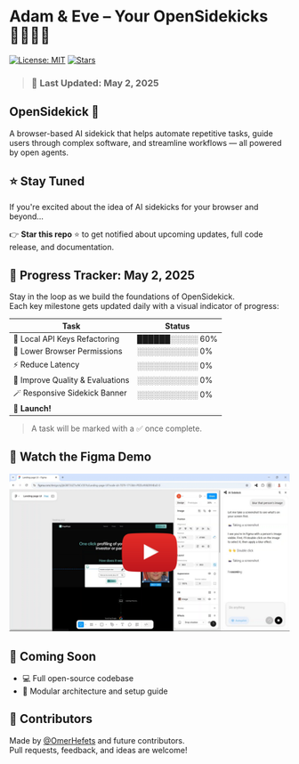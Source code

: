 # Adam & Eve – Your OpenSidekicks 🧑‍💻👩‍💻

[![License: MIT](https://img.shields.io/badge/License-MIT-yellow.svg)](LICENSE)
[![Stars](https://img.shields.io/github/stars/OmerHefets/opensidekick?style=social)](https://github.com/OmerHefets/opensidekick/stargazers)

> ### 📅 Last Updated: **May 2, 2025**

## OpenSidekick 🤖

A browser-based AI sidekick that helps automate repetitive tasks, guide users through complex software, and streamline workflows — all powered by open agents.

## ⭐ Stay Tuned

If you're excited about the idea of AI sidekicks for your browser and beyond...

👉 **Star this repo** ⭐ to get notified about upcoming updates, full code release, and documentation.

## 📅 Progress Tracker: May 2, 2025

Stay in the loop as we build the foundations of OpenSidekick.  
Each key milestone gets updated daily with a visual indicator of progress:

| Task                             | Status          |
| -------------------------------- | --------------- |
| 🧩 Local API Keys Refactoring    | ██████░░░░░ 60% |
| 🔐 Lower Browser Permissions     | ░░░░░░░░░░░ 0%  |
| ⚡ Reduce Latency                | ░░░░░░░░░░░ 0%  |
| 🎯 Improve Quality & Evaluations | ░░░░░░░░░░░ 0%  |
| 🪄 Responsive Sidekick Banner    | ░░░░░░░░░░░ 0%  |
| 🚀 **Launch!**                   |                 |

> A task will be marked with a ✅ once complete.

## 🧪 Watch the Figma Demo

<a href="https://www.youtube.com/watch?v=LS9C48c9mm8">
  <img src="assets/figma-thumbnail.png" alt="Watch the demo" width="600"/>
</a>

## 📢 Coming Soon

-   💻 Full open-source codebase
-   🧱 Modular architecture and setup guide

## 👥 Contributors

Made by [@OmerHefets](https://github.com/OmerHefets) and future contributors.  
Pull requests, feedback, and ideas are welcome!
